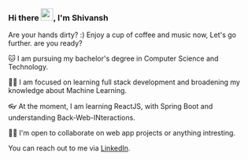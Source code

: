 ### Hi there <img src="https://media.giphy.com/media/hvRJCLFzcasrR4ia7z/giphy.gif" width="25px">, I'm Shivansh

Are your hands dirty? :)
Enjoy a cup of coffee and music now, Let's go further. are you ready?

🐱‍ I am pursuing my bachelor's degree in Computer Science and Technology.

👨‍💻 I am focused on learning full stack development and broadening my knowledge about Machine Learning.

👓 At the moment, I am learning ReactJS, with Spring Boot and understanding Back-Web-INteractions.

🙋‍♂️ I'm open to collaborate on web app projects or anything intresting.

You can reach out to me via [LinkedIn](https://www.linkedin.com/in/shivansh1012/).
